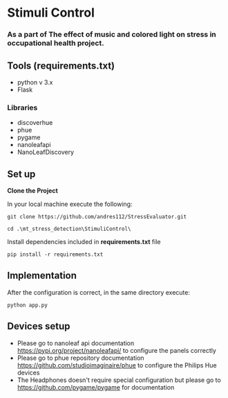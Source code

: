 # Stimuli Control

### As a part of **The effect of music and colored light on stress in occupational health** project.

## Tools (requirements.txt)
- python v 3.x 
- Flask
### Libraries
- discoverhue
- phue
- pygame
- nanoleafapi
- NanoLeafDiscovery

## Set up

__Clone the Project__

In your local machine execute the following: 

    git clone https://github.com/andres112/StressEvaluator.git

    cd .\mt_stress_detection\StimuliControl\

Install dependencies included in __requirements.txt__ file

    pip install -r requirements.txt

## Implementation

After the configuration is correct, in the same directory execute:

    python app.py

## Devices setup

- Please go to nanoleaf api documentation https://pypi.org/project/nanoleafapi/ to configure the panels correctly
- Please go to phue repository documentation https://github.com/studioimaginaire/phue to configure the Philips Hue devices
- The Headphones doesn't require special configuration but please go to https://github.com/pygame/pygame for documentation